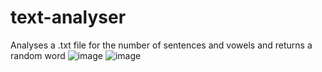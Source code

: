# text-analyser
Analyses a .txt file for the number of sentences and vowels and returns a random word
![image](https://github.com/Valthefirst/text-analyser/assets/91992902/d6555f0f-9eaa-40b7-a6a1-10f3ba6af0fa)
![image](https://github.com/Valthefirst/text-analyser/assets/91992902/c3806a52-a250-4938-8951-45c9bd75339d)
